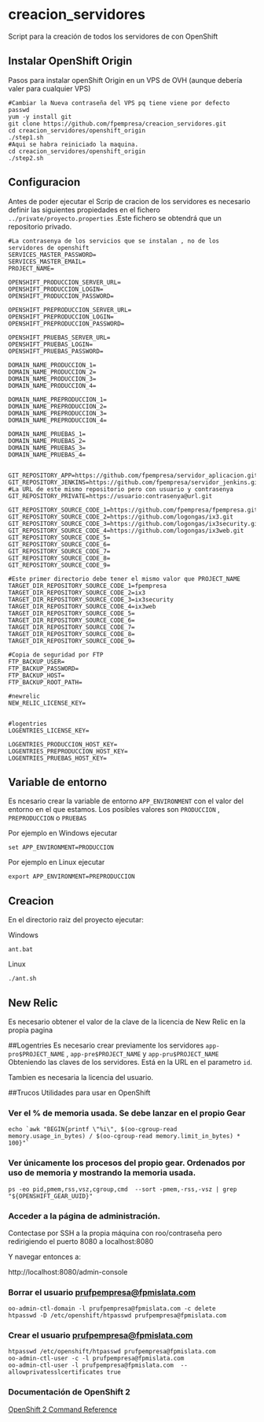 # creacion_servidores

Script para la creación de todos los servidores de con OpenShift

## Instalar OpenShift Origin
Pasos para instalar openShift Origin en un VPS de OVH (aunque debería valer para cualquier VPS)

```
#Cambiar la Nueva contraseña del VPS pq tiene viene por defecto
passwd
yum -y install git
git clone https://github.com/fpempresa/creacion_servidores.git
cd creacion_servidores/openshift_origin
./step1.sh
#Aqui se habra reiniciado la maquina.
cd creacion_servidores/openshift_origin
./step2.sh
```

## Configuracion 
Antes de poder ejecutar el Scrip de cracion de los servidores es necesario definir las siguientes propiedades
en el fichero `../private/proyecto.properties` .Este fichero se obtendrá que un repositorio privado.

	#La contrasenya de los servicios que se instalan , no de los servidores de openshift
	SERVICES_MASTER_PASSWORD=
	SERVICES_MASTER_EMAIL=
	PROJECT_NAME=

	OPENSHIFT_PRODUCCION_SERVER_URL=
	OPENSHIFT_PRODUCCION_LOGIN=
	OPENSHIFT_PRODUCCION_PASSWORD=

	OPENSHIFT_PREPRODUCCION_SERVER_URL=
	OPENSHIFT_PREPRODUCCION_LOGIN=
	OPENSHIFT_PREPRODUCCION_PASSWORD=

	OPENSHIFT_PRUEBAS_SERVER_URL=
	OPENSHIFT_PRUEBAS_LOGIN=
	OPENSHIFT_PRUEBAS_PASSWORD=

    DOMAIN_NAME_PRODUCCION_1=
    DOMAIN_NAME_PRODUCCION_2=
    DOMAIN_NAME_PRODUCCION_3=
    DOMAIN_NAME_PRODUCCION_4=
    
    DOMAIN_NAME_PREPRODUCCION_1=
    DOMAIN_NAME_PREPRODUCCION_2=
    DOMAIN_NAME_PREPRODUCCION_3=
    DOMAIN_NAME_PREPRODUCCION_4=
    
    DOMAIN_NAME_PRUEBAS_1=
    DOMAIN_NAME_PRUEBAS_2=
    DOMAIN_NAME_PRUEBAS_3=
    DOMAIN_NAME_PRUEBAS_4=
	
	
	GIT_REPOSITORY_APP=https://github.com/fpempresa/servidor_aplicacion.git
	GIT_REPOSITORY_JENKINS=https://github.com/fpempresa/servidor_jenkins.git
	#La URL de este mismo repositorio pero con usuario y contrasenya
	GIT_REPOSITORY_PRIVATE=https://usuario:contrasenya@url.git

    GIT_REPOSITORY_SOURCE_CODE_1=https://github.com/fpempresa/fpempresa.git
    GIT_REPOSITORY_SOURCE_CODE_2=https://github.com/logongas/ix3.git
    GIT_REPOSITORY_SOURCE_CODE_3=https://github.com/logongas/ix3security.git
    GIT_REPOSITORY_SOURCE_CODE_4=https://github.com/logongas/ix3web.git
    GIT_REPOSITORY_SOURCE_CODE_5=
    GIT_REPOSITORY_SOURCE_CODE_6=
    GIT_REPOSITORY_SOURCE_CODE_7=
    GIT_REPOSITORY_SOURCE_CODE_8=
    GIT_REPOSITORY_SOURCE_CODE_9=
    
	#Este primer directorio debe tener el mismo valor que PROJECT_NAME
    TARGET_DIR_REPOSITORY_SOURCE_CODE_1=fpempresa
    TARGET_DIR_REPOSITORY_SOURCE_CODE_2=ix3
    TARGET_DIR_REPOSITORY_SOURCE_CODE_3=ix3security
    TARGET_DIR_REPOSITORY_SOURCE_CODE_4=ix3web
    TARGET_DIR_REPOSITORY_SOURCE_CODE_5=
    TARGET_DIR_REPOSITORY_SOURCE_CODE_6=
    TARGET_DIR_REPOSITORY_SOURCE_CODE_7=
    TARGET_DIR_REPOSITORY_SOURCE_CODE_8=
    TARGET_DIR_REPOSITORY_SOURCE_CODE_9=

	#Copia de seguridad por FTP
	FTP_BACKUP_USER=
	FTP_BACKUP_PASSWORD=
	FTP_BACKUP_HOST=
	FTP_BACKUP_ROOT_PATH=

	#newrelic
	NEW_RELIC_LICENSE_KEY=
	
	
	#logentries
	LOGENTRIES_LICENSE_KEY=

	LOGENTRIES_PRODUCCION_HOST_KEY=
	LOGENTRIES_PREPRODUCCION_HOST_KEY=
	LOGENTRIES_PRUEBAS_HOST_KEY=

## Variable de entorno
Es ncesario crear la variable de entorno `APP_ENVIRONMENT` con el valor del entorno en el que estamos.
Los posibles valores son `PRODUCCION` , `PREPRODUCCION` o `PRUEBAS`

Por ejemplo en Windows ejecutar

	set APP_ENVIRONMENT=PRODUCCION
	
Por ejemplo en Linux ejecutar

	export APP_ENVIRONMENT=PREPRODUCCION
	
## Creacion

En el directorio raiz del proyecto ejecutar:

Windows

    ant.bat

Linux

	./ant.sh
	
## New Relic
Es necesario obtener el valor de la clave de la licencia de New Relic en la propia pagina

##Logentries
Es necesario crear previamente los servidores `app-pro$PROJECT_NAME` , `app-pre$PROJECT_NAME` y `app-pru$PROJECT_NAME`
Obteniendo las claves de los servidores. Está en la URL en el parametro `id`.

Tambien es necesaria la licencia del usuario.

##Trucos
Utilidades para usar en OpenShift

### Ver el % de memoria usada. Se debe lanzar en el propio Gear

	echo `awk "BEGIN{printf \"%i\", $(oo-cgroup-read memory.usage_in_bytes) / $(oo-cgroup-read memory.limit_in_bytes) * 100}"`
  
### Ver únicamente los procesos del propio gear. Ordenados por uso de memoria y mostrando la memoria usada.

	ps -eo pid,pmem,rss,vsz,cgroup,cmd  --sort -pmem,-rss,-vsz | grep "${OPENSHIFT_GEAR_UUID}"
	
### Acceder a la página de administración.

Contectase por SSH a la propia máquina con roo/contraseña pero redirigiendo el puerto 8080 a localhost:8080

Y navegar entonces a:

http://localhost:8080/admin-console

### Borrar el usuario prufpempresa@fpmislata.com

	oo-admin-ctl-domain -l prufpempresa@fpmislata.com -c delete
	htpasswd -D /etc/openshift/htpasswd prufpempresa@fpmislata.com


### Crear el usuario prufpempresa@fpmislata.com

	htpasswd /etc/openshift/htpasswd prufpempresa@fpmislata.com
	oo-admin-ctl-user -c -l prufpempresa@fpmislata.com
	oo-admin-ctl-user -l prufpempresa@fpmislata.com  --allowprivatesslcertificates true

### Documentación de OpenShift 2

[OpenShift 2 Command Reference](https://access.redhat.com/documentation/en-US/OpenShift_Enterprise/2/html/Administration_Guide/chap-Command_Reference.html)
